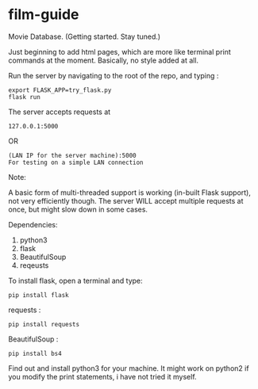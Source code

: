# film-guide
Movie Database. (Getting started. Stay tuned.)


Just beginning to add html pages, which are more like terminal print commands at the moment.
Basically, no style added at all.



Run the server by navigating to the root of the repo, and typing :

    export FLASK_APP=try_flask.py
    flask run

The server accepts requests at 

    127.0.0.1:5000
OR
 
    (LAN IP for the server machine):5000
    For testing on a simple LAN connection
Note:

A basic form of multi-threaded support is working (in-built Flask support), not very efficiently though.
The server WILL accept multiple requests at once, but might slow down in some cases.

Dependencies: 
1. python3
2. flask
3. BeautifulSoup
4. reqeusts


To install flask, open a terminal and type:

    pip install flask

requests :

    pip install requests

BeautifulSoup :

    pip install bs4
    

Find out and install python3 for your machine.
It might work on python2 if you modify the print statements, i have not tried it myself.
